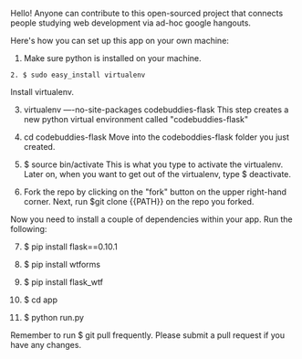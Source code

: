 Hello! Anyone can contribute to this open-sourced project that connects people studying web development via ad-hoc google hangouts.

Here's how you can set up this app on your own machine:

1. Make sure python is installed on your machine.

```
2. $ sudo easy_install virtualenv
```

Install virtualenv. 

3. virtualenv —-no-site-packages codebuddies-flask
This step creates a new python virtual environment called "codebuddies-flask"

4. cd codebuddies-flask
Move into the codeboddies-flask folder you just created. 

5. $ source bin/activate
This is what you type to activate the virtualenv. Later on, when you want to get out of the virtualenv, type $ deactivate.

6. Fork the repo by clicking on the "fork" button on the upper right-hand corner. Next, run $git clone {{PATH}} on the repo you forked. 

Now you need to install a couple of dependencies within your app. Run the following: 

7. $ pip install flask==0.10.1

8. $ pip install wtforms

9. $ pip install flask_wtf

10. $ cd app

11. $ python run.py

Remember to run $ git pull frequently. Please submit a pull request if you have any changes. 
